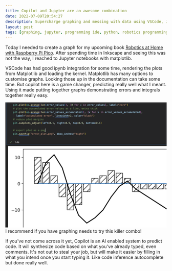 ```yaml
---
title: Copilot and Jupyter are an awesome combination
date: 2022-07-09T20:54:27
description: Supercharge graphing and messing with data using VSCode, Jupyter and Copilot
layout: post
tags: [graphing, jupyter, programming ide, python, robotics programming, vscode, matplotlib, AI]
---
```

Today I needed to create a graph for my upcoming book [Robotics at Home with Raspberry Pi Pico](https://packt.link/yPPkw).
After spending time in Inkscape and seeing this was not the way, I reached to Jupyter notebooks with matplotlib.

VSCode has had good ipynb integration for some time, rendering the plots from Matplotlib and loading the kernel.
Matplotlib has many options to customise graphs.
Looking those up in the documentation can take some time.
But copilot here is a game changer, predicting really well what I meant.
Using it made putting together graphs demonstrating errors and integrals together really easy.

![VSCode helping me produce python matplotlib graphs in a Jupyter Notebook](/galleries/vscode-jupyter-matplotlib-codepilot.png)
I recommend if you have graphing needs to try this killer combo!

If you've not come across it yet, Copilot is an AI enabled system to predict code.
It will synthesize code based on what you've already typed, even comments.
It's not out to steal your job, but will make it easier by filling in what you intend once you start typing it.
Like code inference autocomplete but done really well.
